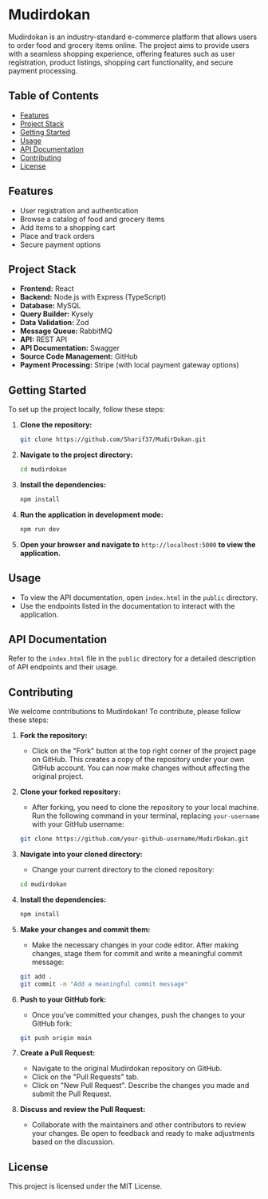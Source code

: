 # Mudirdokan

Mudirdokan is an industry-standard e-commerce platform that allows users to order food and grocery items online. The project aims to provide users with a seamless shopping experience, offering features such as user registration, product listings, shopping cart functionality, and secure payment processing.

## Table of Contents

- [Features](#features)
- [Project Stack](#project-stack)
- [Getting Started](#getting-started)
- [Usage](#usage)
- [API Documentation](#api-documentation)
- [Contributing](#contributing)
- [License](#license)

## Features

- User registration and authentication
- Browse a catalog of food and grocery items
- Add items to a shopping cart
- Place and track orders
- Secure payment options

## Project Stack

- **Frontend:** React
- **Backend:** Node.js with Express (TypeScript)
- **Database:** MySQL
- **Query Builder:** Kysely
- **Data Validation:** Zod
- **Message Queue:** RabbitMQ
- **API:** REST API
- **API Documentation:** Swagger
- **Source Code Management:** GitHub
- **Payment Processing:** Stripe (with local payment gateway options)

## Getting Started

To set up the project locally, follow these steps:

1. **Clone the repository:**

   ```bash
   git clone https://github.com/Sharif37/MudirDokan.git
   ```

2. **Navigate to the project directory:**

   ```bash
   cd mudirdokan
   ```

3. **Install the dependencies:**

   ```bash
   npm install
   ```

4. **Run the application in development mode:**

   ```bash
   npm run dev
   ```

5. **Open your browser and navigate to** `http://localhost:5000` **to view the application.**

## Usage

- To view the API documentation, open `index.html` in the `public` directory.
- Use the endpoints listed in the documentation to interact with the application.

## API Documentation

Refer to the `index.html` file in the `public` directory for a detailed description of API endpoints and their usage.

## Contributing

We welcome contributions to Mudirdokan! To contribute, please follow these steps:

1. **Fork the repository:**
   - Click on the "Fork" button at the top right corner of the project page on GitHub. This creates a copy of the repository under your own GitHub account. You can now make changes without affecting the original project.

2. **Clone your forked repository:**
   - After forking, you need to clone the repository to your local machine. Run the following command in your terminal, replacing `your-username` with your GitHub username:

   ```bash
   git clone https://github.com/your-github-username/MudirDokan.git
   ```

3. **Navigate into your cloned directory:**
   - Change your current directory to the cloned repository:

   ```bash
   cd mudirdokan
   ```
4. **Install the dependencies:**

   ```bash
   npm install
   ```

5. **Make your changes and commit them:**
   - Make the necessary changes in your code editor. After making changes, stage them for commit and write a meaningful commit message:

   ```bash
   git add .
   git commit -m "Add a meaningful commit message"
   ```

7. **Push to your GitHub fork:**
   - Once you've committed your changes, push the changes to your GitHub fork:

   ```bash
   git push origin main
   ```

8. **Create a Pull Request:**
   - Navigate to the original Mudirdokan repository on GitHub.
   - Click on the "Pull Requests" tab.
   - Click on "New Pull Request". Describe the changes you made and submit the Pull Request.

9. **Discuss and review the Pull Request:**
   - Collaborate with the maintainers and other contributors to review your changes. Be open to feedback and ready to make adjustments based on the discussion.




## License

This project is licensed under the MIT License.

